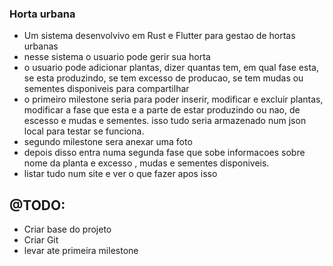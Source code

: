 ### Horta urbana
- Um sistema desenvolvivo em Rust e Flutter para gestao de hortas urbanas
- nesse sistema o usuario pode gerir sua horta
- o usuario pode adicionar plantas, dizer quantas tem, em qual fase esta, se esta produzindo, se tem excesso de producao, se tem mudas ou sementes disponiveis para compartilhar
- o primeiro milestone seria para poder inserir, modificar e excluir plantas, modificar a fase que esta e a parte de estar produzindo ou nao, de escesso e mudas e sementes. isso tudo seria armazenado num json local para testar se funciona.
- segundo milestone sera anexar uma foto
- depois disso entra numa segunda fase que sobe informacoes sobre nome da planta e excesso , mudas e sementes disponiveis.
- listar tudo num site e ver o que fazer apos isso


## @TODO:
- Criar base do projeto
- Criar Git
- levar ate primeira milestone
